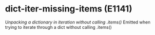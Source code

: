 # dict-iter-missing-items (E1141)

*Unpacking a dictionary in iteration without calling .items()* Emitted
when trying to iterate through a dict without calling .items()
